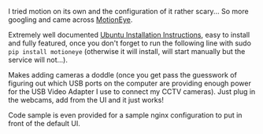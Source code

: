 I tried motion on its own and the configuration of it rather scary... So more googling and came across [MotionEye](https://github.com/ccrisan/motioneye).

Extremely well documented [Ubuntu Installation Instructions](https://github.com/ccrisan/motioneye/wiki/Install-On-Ubuntu), easy to install and fully featured, once you don't forget to run the following line with sudo `pip install motioneye` (otherwise it will install, will start manually but the service will not...).

Makes adding cameras a doddle (once you get pass the guesswork of figuring out which USB ports on the computer are providing enough power for the USB Video Adapter I use to connect my CCTV cameras). Just plug in the webcams, add from the UI and it just works!

Code sample is even provided for a sample nginx configuration to put in front of the default UI.

